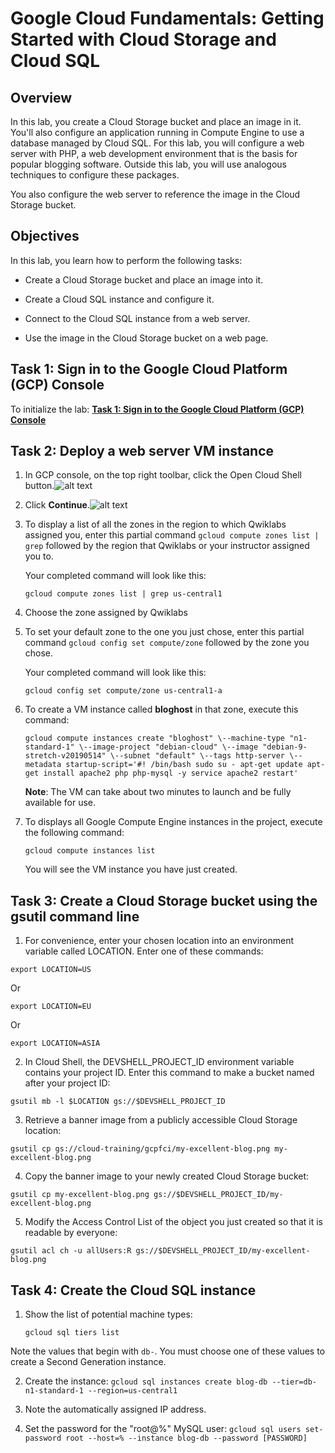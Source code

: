 # Google Cloud Fundamentals: Getting Started with Cloud Storage and Cloud SQL

## Overview
In this lab, you create a Cloud Storage bucket and place an image in it. You'll also configure an application running in Compute Engine to use a database managed by Cloud SQL. For this lab, you will configure a web server with PHP, a web development environment that is the basis for popular blogging software. Outside this lab, you will use analogous techniques to configure these packages.

You also configure the web server to reference the image in the Cloud Storage bucket.

## Objectives
In this lab, you learn how to perform the following tasks:

* Create a Cloud Storage bucket and place an image into it.

* Create a Cloud SQL instance and configure it.

* Connect to the Cloud SQL instance from a web server.

* Use the image in the Cloud Storage bucket on a web page.

## Task 1: Sign in to the Google Cloud Platform (GCP) Console
To initialize the lab: [**Task 1: Sign in to the Google Cloud Platform (GCP) Console**](https://github.com/SymbioteKe/GADS-2020-GCP-Practice-Project/blob/translation/translation/Task%201%20-%20Sign%20in%20to%20the%20Google%20Cloud%20Platform%20(GCP)%20Console.md)

## Task 2: Deploy a web server VM instance

1. In GCP console, on the top right toolbar, click the Open Cloud Shell button.![alt text](https://cdn.qwiklabs.com/vdY5e%2Fan9ZGXw5a%2FZMb1agpXhRGozsOadHURcR8thAQ%3D)

2. Click **Continue**.![alt text](https://cdn.qwiklabs.com/lr3PBRjWIrJ%2BMQnE8kCkOnRQQVgJnWSg4UWk16f0s%2FA%3D)

3. To display a list of all the zones in the region to which Qwiklabs assigned you, enter this partial command `gcloud compute zones list | grep` followed by the region that Qwiklabs or your instructor assigned you to.

   Your completed command will look like this:  

   `gcloud compute zones list | grep us-central1`

4. Choose the zone assigned by Qwiklabs

5. To set your default zone to the one you just chose, enter this partial command `gcloud config set compute/zone` followed by the zone you chose.

   Your completed command will look like this:  

   `gcloud config set compute/zone us-central1-a`

6. To create a VM instance called **bloghost** in that zone, execute this command:  

   `gcloud compute instances create "bloghost" \--machine-type "n1-standard-1" \--image-project "debian-cloud" \--image "debian-9-stretch-v20190514" \--subnet "default" \--tags http-server \--metadata startup-script='#! /bin/bash
   sudo su -
   apt-get update
   apt-get install apache2 php php-mysql -y
   service apache2 restart'`

   **Note**: The VM can take about two minutes to launch and be fully available for use.

7. To displays all Google Compute Engine instances in the project, execute the following command:  

   `gcloud compute instances list`  

   You will see the VM instance you have just created.

## Task 3: Create a Cloud Storage bucket using the gsutil command line

1. For convenience, enter your chosen location into an environment variable called LOCATION. Enter one of these commands:  

`export LOCATION=US`

Or  

`export LOCATION=EU`

Or  

`export LOCATION=ASIA`

2. In Cloud Shell, the DEVSHELL_PROJECT_ID environment variable contains your project ID. Enter this command to make a bucket named after your project ID:  

`gsutil mb -l $LOCATION gs://$DEVSHELL_PROJECT_ID`

3. Retrieve a banner image from a publicly accessible Cloud Storage location:

`gsutil cp gs://cloud-training/gcpfci/my-excellent-blog.png my-excellent-blog.png`

4. Copy the banner image to your newly created Cloud Storage bucket:

`gsutil cp my-excellent-blog.png gs://$DEVSHELL_PROJECT_ID/my-excellent-blog.png`

5. Modify the Access Control List of the object you just created so that it is readable by everyone:

`gsutil acl ch -u allUsers:R gs://$DEVSHELL_PROJECT_ID/my-excellent-blog.png`

## Task 4: Create the Cloud SQL instance

1. Show the list of potential machine types:  

   `gcloud sql tiers list`

Note the values that begin with `db-`. You must choose one of these values to create a Second Generation instance.

2. Create the instance:
   `gcloud sql instances create blog-db --tier=db-n1-standard-1 --region=us-central1`

3. Note the automatically assigned IP address.

4. Set the password for the "root@%" MySQL user:
`gcloud sql users set-password root --host=% --instance blog-db --password [PASSWORD]`
